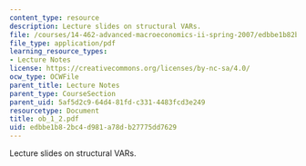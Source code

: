```yaml
---
content_type: resource
description: Lecture slides on structural VARs.
file: /courses/14-462-advanced-macroeconomics-ii-spring-2007/edbbe1b82bc4d981a78db27775dd7629_ob_1_2.pdf
file_type: application/pdf
learning_resource_types:
- Lecture Notes
license: https://creativecommons.org/licenses/by-nc-sa/4.0/
ocw_type: OCWFile
parent_title: Lecture Notes
parent_type: CourseSection
parent_uid: 5af5d2c9-64d4-81fd-c331-4483fcd3e249
resourcetype: Document
title: ob_1_2.pdf
uid: edbbe1b8-2bc4-d981-a78d-b27775dd7629
---
```

Lecture slides on structural VARs.